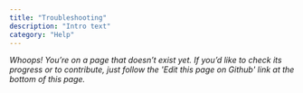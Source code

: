 ```yaml
---
title: "Troubleshooting"
description: "Intro text"
category: "Help"
---
```


_Whoops! You’re on a page that doesn’t exist yet.
If you’d like to check its progress or to contribute, just follow the 'Edit this page on Github' link at the bottom of this page._
